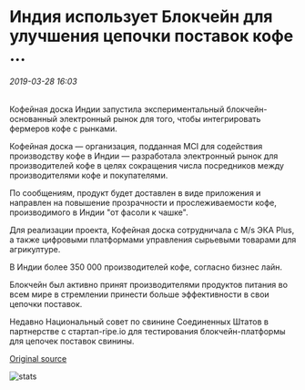 # Индия использует Блокчейн для улучшения цепочки поставок кофе ...

###### 2019-03-28 16:03

Кофейная доска Индии запустила экспериментальный блокчейн-основанный электронный рынок для того, чтобы интегрировать фермеров кофе с рынками.

Кофейная доска — организация, подданная MCI для содействия производству кофе в Индии — разработала электронный рынок для производителей кофе в целях сокращения числа посредников между производителями кофе и покупателями.

По сообщениям, продукт будет доставлен в виде приложения и направлен на повышение прозрачности и прослеживаемости кофе, производимого в Индии "от фасоли к чашке".

Для реализации проекта, Кофейная доска сотрудничала с M/s ЭКА Plus, а также цифровыми платформами управления сырьевыми товарами для агрикултуре.

В Индии более 350 000 производителей кофе, согласно бизнес лайн.

Блокчейн был активно принят производителями продуктов питания во всем мире в стремлении принести больше эффективности в свои цепочки поставок.

Недавно Национальный совет по свинине Соединенных Штатов в партнерстве с стартап-ripe.io для тестирования блокчейн-платформы для цепочек поставок свинины.

[Original source](https://cointelegraph.com/news/india-to-use-blockchain-to-improve-coffee-supply-chain)

![stats](https://c.statcounter.com/11760860/0/a89fa40b/1/ "stats")